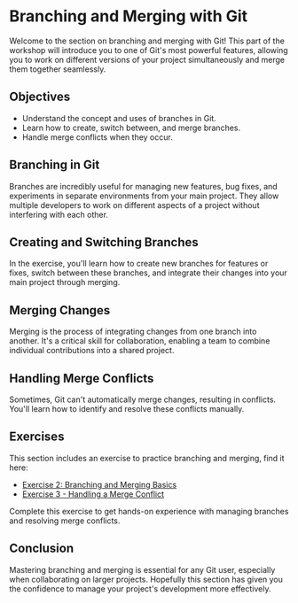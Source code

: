 # Branching and Merging with Git

Welcome to the section on branching and merging with Git! This part of the workshop will introduce you to one of Git's most powerful features, allowing you to work on different versions of your project simultaneously and merge them together seamlessly.

## Objectives

- Understand the concept and uses of branches in Git.
- Learn how to create, switch between, and merge branches.
- Handle merge conflicts when they occur.

## Branching in Git

Branches are incredibly useful for managing new features, bug fixes, and experiments in separate environments from your main project. They allow multiple developers to work on different aspects of a project without interfering with each other.

## Creating and Switching Branches

In the exercise, you'll learn how to create new branches for features or fixes, switch between these branches, and integrate their changes into your main project through merging.

## Merging Changes

Merging is the process of integrating changes from one branch into another. It's a critical skill for collaboration, enabling a team to combine individual contributions into a shared project.

## Handling Merge Conflicts

Sometimes, Git can't automatically merge changes, resulting in conflicts. You'll learn how to identify and resolve these conflicts manually.

## Exercises

This section includes an exercise to practice branching and merging, find it here:

- [Exercise 2: Branching and Merging Basics](./exercises/exercise-2.md)
- [Exercise 3 - Handling a Merge Conflict](./exercises/exercise-3.md)

Complete this exercise to get hands-on experience with managing branches and resolving merge conflicts.

## Conclusion

Mastering branching and merging is essential for any Git user, especially when collaborating on larger projects. Hopefully this section has given you the confidence to manage your project's development more effectively.


